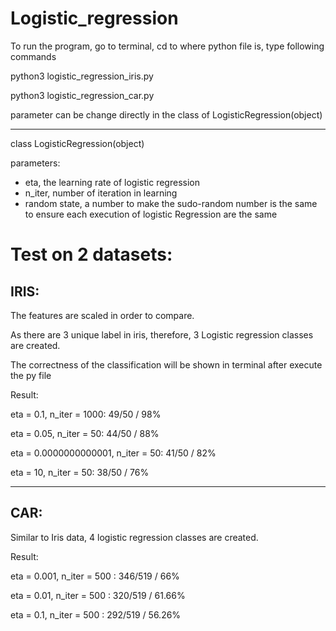 # Logistic_regression
To run the program, go to terminal, cd to where python file is, type following commands

python3 logistic_regression_iris.py

python3 logistic_regression_car.py

parameter can be change directly in the class of LogisticRegression(object)

-------------------------------------
class LogisticRegression(object)

parameters:

- eta, the learning rate of logistic regression
- n_iter, number of iteration in learning
- random state, a number to make the sudo-random number is the same to ensure each execution of logistic Regression are the same

Test on 2 datasets:
=

IRIS:
-
The features are scaled in order to compare. 

As there are 3 unique label in iris, therefore, 3 Logistic regression classes are created.

The correctness of the classification will be shown in terminal after execute the py file

Result:

eta = 0.1, n_iter = 1000: 49/50 / 98%

eta = 0.05, n_iter = 50: 44/50 / 88%

eta = 0.0000000000001, n_iter = 50: 41/50 / 82%

eta = 10, n_iter = 50: 38/50 / 76%
 
------------------------------------------------------
CAR:
-
Similar to Iris data, 4 logistic regression classes are created.

Result:

eta = 0.001, n_iter = 500 : 346/519 / 66%

eta = 0.01, n_iter = 500 : 320/519 / 61.66%

eta = 0.1, n_iter = 500 :  292/519 / 56.26%

